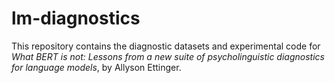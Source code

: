 # lm-diagnostics
This repository contains the diagnostic datasets and experimental code for *What BERT is not: Lessons from a new suite of psycholinguistic diagnostics for language models*, by Allyson Ettinger.
